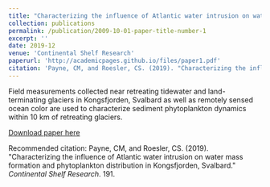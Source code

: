 ```yaml
---
title: "Characterizing the influence of Atlantic water intrusion on water mass formation and phytoplankton distribution in Kongsfjorden, Svalbard"
collection: publications
permalink: /publication/2009-10-01-paper-title-number-1
excerpt: ''
date: 2019-12
venue: 'Continental Shelf Research'
paperurl: 'http://academicpages.github.io/files/paper1.pdf'
citation: 'Payne, CM, and Roesler, CS. (2019). "Characterizing the influence of Atlantic water intrusion on water mass formation and phytoplankton distribution in Kongsfjorden, Svalbard." <i>Continental Shelf Research</i>. 191.'
---
```

Field measurements collected near retreating tidewater and land-terminating glaciers in Kongsfjorden, Svalbard as well as remotely sensed ocean color are used to characterize sediment phytoplankton dynamics within 10 km of retreating glaciers.

[Download paper here]([http://academicpages.github.io/files/paper1.pdf](https://www.sciencedirect.com/science/article/pii/S0278434319303887?via%3Dihub))

Recommended citation: Payne, CM, and Roesler, CS. (2019). "Characterizing the influence of Atlantic water intrusion on water mass formation and phytoplankton distribution in Kongsfjorden, Svalbard." <i>Continental Shelf Research</i>. 191.
